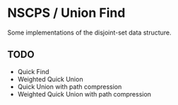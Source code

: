 # NSCPS / Union Find

Some implementations of the disjoint-set data structure.

## TODO

- Quick Find
- Weighted Quick Union
- Quick Union with path compression
- Weighted Quick Union with path compression